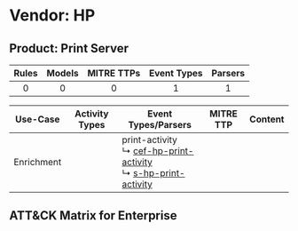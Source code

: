 Vendor: HP
==========
Product: Print Server
---------------------
| Rules | Models | MITRE TTPs | Event Types | Parsers |
|:-----:|:------:|:----------:|:-----------:|:-------:|
|   0   |   0    |     0      |      1      |    1    |

|  Use-Case  | Activity Types | Event Types/Parsers                                                                                                                                                               | MITRE TTP | Content |
|:----------:| -------------- | --------------------------------------------------------------------------------------------------------------------------------------------------------------------------------- | --------- | ------- |
| Enrichment | <ul></li></ul> |  print-activity<br> ↳ [cef-hp-print-activity](../Parsers/parserContent_cef-hp-print-activity.md)<br> ↳ [s-hp-print-activity](../Parsers/parserContent_s-hp-print-activity.md)<br> |           |         |

ATT&CK Matrix for Enterprise
----------------------------
